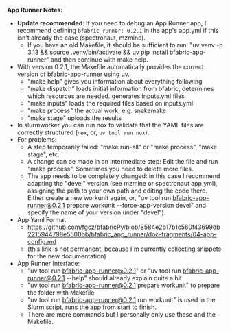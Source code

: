 **App Runner Notes:**

- **Update recommended**: If you need to debug an App Runner app, I recommend defining `bfabric_runner: 0.2.1` in the app's app.yml if this isn't already the case (spectronaut, mzmine).
    - If you have an old Makefile, it should be sufficient to run: "uv venv -p 3.13 && source .venv/bin/activate && uv pip install bfabric-app-runner" and then continue with make help.
- With version 0.2.1, the Makefile automatically provides the correct version of bfabric-app-runner using uv.
    - "make help" gives you information about everything following
    - "make dispatch" loads initial information from bfabric, determines which resources are needed. generates inputs.yml files
    - "make inputs" loads the required files based on inputs.yml
    - "make process" the actual work, e.g. snakemake
    - "make stage" uploads the results
- In slurmworker you can run nox to validate that the YAML files are correctly structured (`nox`, or, `uv tool run nox`).
- For problems:
    - A step temporarily failed: "make run-all" or "make process", "make stage", etc.
    - A change can be made in an intermediate step: Edit the file and run "make process". Sometimes you need to delete more files.
    - The app needs to be completely changed: in this case I recommend adapting the "devel" version (see mzmine or spectronaut app.yml), assigning the path to your own path and editing the code there. Either create a new workunit again, or, "uv tool run bfabric-app-runner@0.2.1 prepare workunit --force-app-version devel" and specify the name of your version under "devel").
- App Yaml Format
    - https://github.com/fgcz/bfabricPy/blob/8584e2b17b1c560f43699db2215944798e5500bb/bfabric_app_runner/doc-fragments/04-app-config.md
    - (this link is not permanent, because I'm currently collecting snippets for the new documentation)
- App Runner Interface:
    - "uv tool run bfabric-app-runner@0.2.1" or "uv tool run bfabric-app-runner@0.2.1 --help" should already explain quite a bit
    - "uv tool run bfabric-app-runner@0.2.1 prepare workunit" to prepare the folder with Makefile
    - "uv tool run bfabric-app-runner@0.2.1 run workunit" is used in the Slurm script, runs the app from start to finish.
    - There are more commands but I personally only use these and the Makefile.

